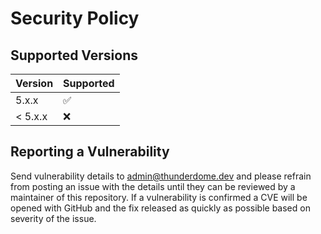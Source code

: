 # Security Policy

## Supported Versions

| Version | Supported          |
|---------|--------------------|
| 5.x.x   | :white_check_mark: |
| < 5.x.x | :x:                |

## Reporting a Vulnerability

Send vulnerability details to [admin@thunderdome.dev](mailto:admin@thunderdome.dev) and please refrain from posting an
issue with the details until they can be reviewed by a maintainer of this repository.
If a vulnerability is confirmed a CVE will be opened with GitHub and the fix released as quickly as possible based on
severity of the issue.
